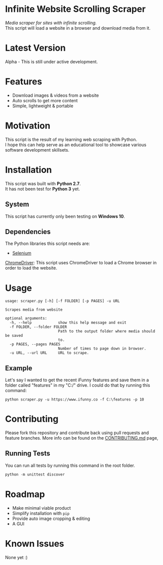 # Infinite Website Scrolling Scraper
_Media scraper for sites with infinite scrolling._  
This script will load a website in a browser and download media from it.

# Latest Version
Alpha - This is still under active development.

# Features
- Download images & videos from a website
- Auto scrolls to get more content
- Simple, lightweight & portable

# Motivation
This script is the result of my learning web scraping with Python.  
I hope this can help serve as an educational tool to showcase various software
development skillsets.

# Installation
This script was built with **Python 2.7**.  
It has not been test for **Python 3** yet.

## System
This script has currently only been testing on **Windows 10**.

## Dependencies
The Python libraries this script needs are:
- [Selenium](http://selenium-python.readthedocs.io/)

[ChromeDriver](https://sites.google.com/a/chromium.org/chromedriver/):
This script uses ChromeDriver to load a Chrome browser in order to load the website.

# Usage
```
usage: scraper.py [-h] [-f FOLDER] [-p PAGES] -u URL

Scrapes media from website

optional arguments:
  -h, --help            show this help message and exit
  -f FOLDER, --folder FOLDER
                        Path to the output folder where media should be saved
                        to.
  -p PAGES, --pages PAGES
                        Number of times to page down in browser.
  -u URL, --url URL     URL to scrape.
  ```

## Example
Let's say I wanted to get the recent iFunny features and save them in a folder
called "features" in my "C:/" drive. I could do that by running this command:
```
python scraper.py -u https://www.ifunny.co -f C:\features -p 10
```

# Contributing
Please fork this repository and contribute back using pull requests and feature branches.
More info can be found on the [CONTRIBUTING.md](.github/CONTRIBUTING.md) page,



## Running Tests
You can run all tests by running this command in the root folder.
```python
python -m unittest discover
```

<!-- TODO:# Acknowledgements -->

# Roadmap
* Make minimal viable product
* Simplify installation with `pip`
* Provide auto image cropping & editing
* A GUI


# Known Issues
None yet :)
